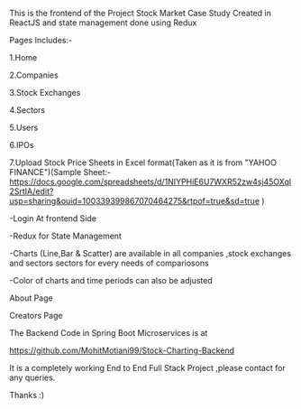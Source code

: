 This is the frontend of the Project Stock Market Case Study Created in ReactJS and state management done using Redux

Pages Includes:-

1.Home

2.Companies

3.Stock Exchanges

4.Sectors

5.Users

6.IPOs

7.Upload Stock Price Sheets in Excel format(Taken as it is from "YAHOO FINANCE")(Sample Sheet:-  https://docs.google.com/spreadsheets/d/1NIYPHiE6U7WXR52zw4sj45OXql2SrtIA/edit?usp=sharing&ouid=100339399867070464275&rtpof=true&sd=true )


-Login At frontend Side

-Redux for State Management

-Charts (Line,Bar & Scatter) are available in all companies ,stock exchanges and sectors sectors for every needs of compariosons

-Color of charts and time periods can also be adjusted


About Page

Creators Page

The Backend Code in Spring Boot Microservices is at

https://github.com/MohitMotiani99/Stock-Charting-Backend

It is a completely working End to End Full Stack Project ,please contact for any queries.

Thanks :)

